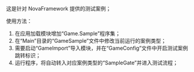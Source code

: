 这是针对 NovaFramework 提供的测试案例；  

使用方法：  
1. 在应用加载模块增加“Game.Sample”程序集；
2. 在“Main”目录的“GameSample”文件中修改当前运行的案例类型；
3. 需要启动“GameImport”导入模块，并在“GameConfig”文件中开启测试案例跳转标识；
4. 运行程序，将自动转入对应案例类型的“SampleGate”并进入测试流程；

